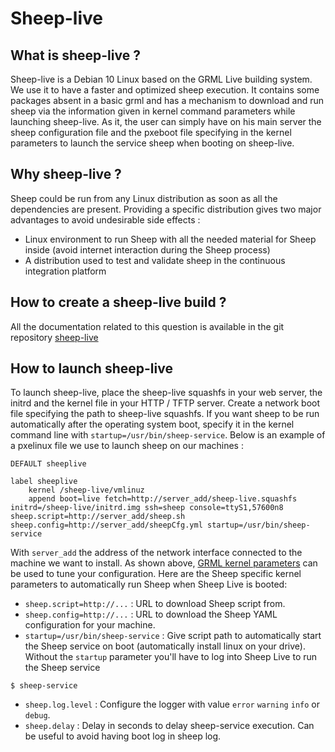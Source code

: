 # Sheep-live

## What is sheep-live ?

Sheep-live is a Debian 10 Linux based on the GRML Live building system.
We use it to have a faster and optimized sheep execution.
It contains some packages absent in a basic grml and has a mechanism to download and run sheep via the information given in kernel command parameters while launching sheep-live.
As it, the user can simply have on his main server the sheep configuration file and the pxeboot file specifying in the kernel parameters to launch the service sheep when booting on sheep-live.

## Why sheep-live ?

Sheep could be run from any Linux distribution as soon as all the dependencies are present.
Providing a specific distribution gives two major advantages to avoid undesirable side effects :

* Linux environment to run Sheep with all the needed material for Sheep inside (avoid internet interaction during the Sheep process)
* A distribution used to test and validate sheep in the continuous integration platform

## How to create a sheep-live build ?

All the documentation related to this question is available in the git repository [sheep-live](https://github.com/sheeplinux/sheep-live)

## How to launch sheep-live

To launch sheep-live, place the sheep-live squashfs in your web server, the initrd and the kernel file in your HTTP / TFTP server.
Create a network boot file specifying the path to sheep-live squashfs.
If you want sheep to be run automatically after the operating system boot, specify it in the kernel command line with `startup=/usr/bin/sheep-service`.
Below is an example of a pxelinux file we use to launch sheep on our machines :

```
DEFAULT sheeplive

label sheeplive
    kernel /sheep-live/vmlinuz
    append boot=live fetch=http://server_add/sheep-live.squashfs initrd=/sheep-live/initrd.img ssh=sheep console=ttyS1,57600n8  sheep.script=http://server_add/sheep.sh sheep.config=http://server_add/sheepCfg.yml startup=/usr/bin/sheep-service

```
With `server_add` the address of the network interface connected to the machine we want to install.
As shown above, [GRML kernel parameters](https://git.grml.org/?p=grml-live.git;a=blob_plain;f=templates/GRML/grml-cheatcodes.txt;hb=HEAD) can be used to tune your configuration.
Here are the Sheep specific kernel parameters to automatically run Sheep when Sheep Live is booted:

* `sheep.script=http://...` : URL to download Sheep script from.
* `sheep.config=http://...` : URL to download the Sheep YAML configuration for your machine.
* `startup=/usr/bin/sheep-service` : Give script path to automatically start the Sheep service on boot (automatically install linux on your drive).
Without the `startup` parameter you'll have to log into Sheep Live to run the Sheep service
```
$ sheep-service

```
* `sheep.log.level` : Configure the logger with value `error` `warning` `info` or `debug`.
* `sheep.delay` : Delay in seconds to delay sheep-service execution. Can be useful to avoid having boot log in sheep log.
